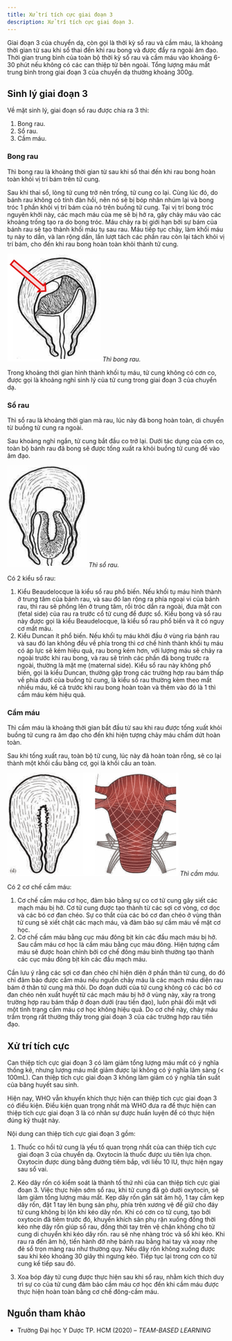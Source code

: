 ```yaml
---
title: Xử trí tích cực giai đoạn 3
description: Xử trí tích cực giai đoạn 3.
---
```


Giai đoạn 3 của chuyển dạ, còn gọi là thời kỳ sổ rau và cầm máu, là khoảng thời gian từ sau khi sổ thai đến khi rau bong và được đẩy ra ngoài âm đạo. Thời gian trung bình của toàn bộ thời kỳ sổ rau và cầm máu vào khoảng 6-30 phút nếu không có các can thiệp từ bên ngoài. Tổng lượng máu mất trung bình trong giai đoạn 3 của chuyển dạ thường khoảng 300g.

## Sinh lý giai đoạn 3

Về mặt sinh lý, giai đoạn sổ rau được chia ra 3 thì:

1. Bong rau.
2. Sổ rau.
3. Cầm máu.

### Bong rau

Thì bong rau là khoảng thời gian từ sau khi sổ thai đến khi rau bong hoàn toàn khỏi vị trí bám trên tử cung.

Sau khi thai sổ, lòng tử cung trở nên trống, tử cung co lại. Cùng lúc đó, do bánh rau không có tính đàn hồi, nên nó sẽ bị bóp nhăn nhúm lại và bong tróc 1 phần khỏi vị trí bám của nó trên buồng tử cung. Tại vị trí bong tróc nguyên khởi này, các mạch máu của mẹ sẽ bị hở ra, gây chảy máu vào các khoảng trống tạo ra do bong tróc. Máu chảy ra bị giới hạn bởi sự bám của bánh rau sẽ tạo thành khối máu tụ sau rau. Máu tiếp tục chảy, làm khối máu tụ này to dần, và lan rộng dần, lần lượt tách các phần rau còn lại tách khỏi vị trí bám, cho đến khi rau bong hoàn toàn khỏi thành tử cung.

![Thì bong rau](../../../../assets/san-khoa/xu-tri-tich-cuc-giai-doan-3/bong-rau.png)
_Thì bong rau._

Trong khoảng thời gian hình thành khối tụ máu, tử cung không có cơn co, được gọi là khoảng nghỉ sinh lý của tử cung trong giai đoạn 3 của chuyển dạ.

### Sổ rau

Thì sổ rau là khoảng thời gian mà rau, lúc này đã bong hoàn toàn, di chuyển từ buồng tử cung ra ngoài.

Sau khoảng nghỉ ngắn, tử cung bắt đầu co trở lại. Dưới tác dụng của cơn co, toàn bộ bánh rau đã bong sẽ được tống xuất ra khỏi buồng tử cung để vào âm đạo.

![Thì sổ rau](../../../../assets/san-khoa/xu-tri-tich-cuc-giai-doan-3/so-rau.png)
_Thì sổ rau._

Có 2 kiểu sổ rau:

1. Kiểu Beaudelocque là kiểu sổ rau phổ biến. Nếu khối tụ máu hình thành ở trung tâm của bánh rau, và sau đó lan rộng ra phía ngoại vi của bánh rau, thì rau sẽ phồng lên ở trung tâm, rồi tróc dần ra ngoài, đưa mặt con (fetal side) của rau ra trước cổ tử cung để được sổ. Kiểu bong và sổ rau này được gọi là kiểu Beaudelocque, là kiểu sổ rau phổ biến và ít có nguy cơ mất máu.
2. Kiểu Duncan ít phổ biến. Nếu khối tụ máu khởi đầu ở vùng rìa bánh rau và sau đó lan không đều về phía trong thì cơ chế hình thành khối tụ máu có áp lực sẽ kém hiệu quả, rau bong kém hơn, với lượng máu sẽ chảy ra ngoài trước khi rau bong, và rau sẽ trình các phần đã bong trước ra ngoài, thường là mặt mẹ (maternal side). Kiểu sổ rau này không phổ biến, gọi là kiểu Duncan, thường gặp trong các trường hợp rau bám thấp về phía dưới của buồng tử cung, là kiểu sổ rau thường kèm theo mất nhiều máu, kể cả trước khi rau bong hoàn toàn và thêm vào đó là 1 thì cầm máu kém hiệu quả.

### Cầm máu

Thì cầm máu là khoảng thời gian bắt đầu từ sau khi rau được tống xuất khỏi buồng tử cung ra âm đạo cho đến khi hiện tượng chảy máu chấm dứt hoàn toàn.

Sau khi tống xuất rau, toàn bộ tử cung, lúc này đã hoàn toàn rỗng, sẽ co lại thành một khối cầu bằng cơ, gọi là khối cầu an toàn.

![Thì cầm rau](../../../../assets/san-khoa/xu-tri-tich-cuc-giai-doan-3/cam-mau.png)
_Thì cầm máu._

Có 2 cơ chế cầm máu:

1. Cơ chế cầm máu cơ học, đảm bảo bằng sự co cơ tử cung gây siết các mạch máu bị hở. Cơ tử cung được tạo thành từ các sợi cơ vòng, cơ dọc và các bó cơ đan chéo. Sự co thắt của các bó cơ đan chéo ở vùng thân tử cung sẽ xiết chặt các mạch máu, và đảm bảo sự cầm máu về mặt cơ học.
2. Cơ chế cầm máu bằng cục máu đông bịt kín các đầu mạch máu bị hở. Sau cầm máu cơ học là cầm máu bằng cục máu đông. Hiện tượng cầm máu sẽ được hoàn chỉnh bởi cơ chế đông máu bình thường tạo thành các cục máu đông bịt kín các đầu mạch máu.

Cần lưu ý rằng các sợi cơ đan chéo chỉ hiện diện ở phần thân tử cung, do đó chỉ đảm bảo được cầm máu nếu nguồn chảy máu là các mạch máu diện rau bám ở thân tử cung mà thôi. Do đoạn dưới của tử cung không có các bó cơ đan chéo nên xuất huyết từ các mạch máu bị hở ở vùng này, xảy ra trong trường hợp rau bám thấp ở đoạn dưới (rau tiền đạo), luôn phải đối mặt với một tình trạng cầm máu cơ học không hiệu quả. Do cơ chế này, chảy máu trầm trọng rất thường thấy trong giai đoạn 3 của các trường hợp rau tiền đạo.

## Xử trí tích cực

Can thiệp tích cực giai đoạn 3 có làm giảm tổng lượng máu mất có ý nghĩa thống kê, nhưng lượng máu mất giảm được lại không có ý nghĩa lâm sàng (< 100mL). Can thiệp tích cực giai đoạn 3 không làm giảm có ý nghĩa tần suất của băng huyết sau sinh.

Hiện nay, WHO vẫn khuyến khích thực hiện can thiệp tích cực giai đoạn 3 có điều kiện. Điều kiện quan trọng nhất mà WHO đưa ra để thực hiện can thiệp tích cực giai đoạn 3 là có nhân sự được huấn luyện để có thực hiện đúng kỹ thuật này.

Nội dung can thiệp tích cực giai đoạn 3 gồm:

1. Thuốc co hồi tử cung là yếu tố quan trọng nhất của can thiệp tích cực giai đoạn 3 của chuyển dạ. Oxytocin là thuốc được ưu tiên lựa chọn. Oxytocin được dùng bằng đường tiêm bắp, với liều 10 IU, thực hiện ngay sau sổ vai.

2. Kéo dây rốn có kiểm soát là thành tố thứ nhì của can thiệp tích cực giai đoạn 3. Việc thực hiện sớm sổ rau, khi tử cung đã gò dưới oxytocin, sẽ làm giảm tổng lượng máu mất. Kẹp dây rốn gần sát âm hộ, 1 tay cầm kẹp dây rốn, đặt 1 tay lên bụng sản phụ, phía trên xương vệ để giữ cho đáy tử cung không bị lộn khi kéo dây rốn. Khi có cơn co tử cung, tạo bởi oxytocin đã tiêm trước đó, khuyến khích sản phụ rặn xuống đồng thời kéo nhẹ dây rốn giúp sổ rau, đồng thời tay trên vệ chặn không cho tử cung di chuyển khi kéo dây rốn. rau sẽ nhẹ nhàng tróc và sổ khi kéo. Khi rau ra đến âm hộ, tiến hành đỡ nhẹ bánh rau bằng hai tay và xoay nhẹ đẻ sổ trọn màng rau như thường quy. Nếu dây rốn không xuống được sau khi kéo khoảng 30 giây thì ngưng kéo. Tiếp tục lại trong cơn co tử cung kế tiếp sau đó.
3. Xoa bóp đáy tử cung được thực hiện sau khi sổ rau, nhằm kích thích duy trì sự co của tử cung đảm bảo cầm máu cơ học đến khi cầm máu được thực hiện hoàn toàn bằng cơ chế đông-cầm máu.

## Nguồn tham khảo

- Trường Đại học Y Dược TP. HCM (2020) – _TEAM-BASED LEARNING_
